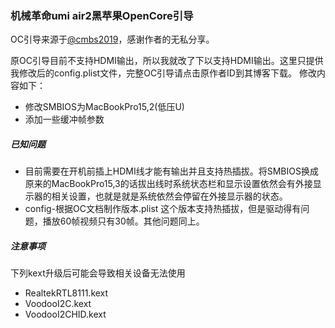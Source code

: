 ### 机械革命umi air2黑苹果OpenCore引导 
OC引导来源于[@cmbs2019](https://www.cmbs-soft.com/oc-10th-2-8-0/)，感谢作者的无私分享。

原OC引导目前不支持HDMI输出，所以我就改了下以支持HDMI输出。这里只提供我修改后的config.plist文件，完整OC引导请点击原作者ID到其博客下载。
修改内容如下：
* 修改SMBIOS为MacBookPro15,2(低压U)
* 添加一些缓冲帧参数

##### 已知问题
* 目前需要在开机前插上HDMI线才能有输出并且支持热插拔。将SMBIOS换成原来的MacBookPro15,3的话拔出线时系统状态栏和显示设置依然会有外接显示器的相关设置，也就是就是系统依然会停留在外接显示器的状态。
* config-根据OC文档制作版本.plist 这个版本支持热插拔，但是驱动得有问题，播放60帧视频只有30帧。其他问题同上。

##### 注意事项
下列kext升级后可能会导致相关设备无法使用
- RealtekRTL8111.kext
- VoodooI2C.kext
- VoodooI2CHID.kext